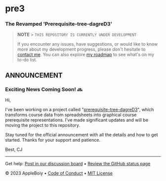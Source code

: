# pre3

### **The Revamped 'Prerequisite-tree-dagreD3'**

> **NOTE** > `THIS REPOSITORY IS CURRENTLY UNDER DEVELOPMENT`
>
> If you encounter any issues, have suggestions, or would like to know more about my development progress, please don't hesitate to [contact me](mailto:contact.chaipat@gmail.com).
> You can also explore [my roadmap](https://github.com/AppleBoiy/AppleBoiy/blob/main/README.md#whats-on-my-to-do-list) to see what's on my to-do list.

## ANNOUNCEMENT

### **Exciting News Coming Soon! 🔜**

Hi,

I've been working on a project called "[prerequisite-tree-dagreD3](https://github.com/AppleBoiy/prerequisite-tree-dagreD3)", which transforms course data from spreadsheets into graphical course prerequisite representations. I've made significant updates and will be moving the project to this repository.

Stay tuned for the official announcement with all the details and how to get started. Thanks for your support and patience.

Best,
CJ

---

Get help: [Post in our discussion board](https://github.com/AppleBoiy/pre3/discussions) &bull; [Review the GitHub status page](https://www.githubstatus.com/)

&copy; 2023 AppleBoiy &bull; [Code of Conduct](https://www.contributor-covenant.org/version/2/1/code_of_conduct/code_of_conduct.md) &bull; [MIT License](../LICENSE)
